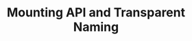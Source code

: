 ---
layout: global
title: Mounting API and Transparent Naming
nickname: Mounts and Transparent Naming
group: Features
priority: 2
---
